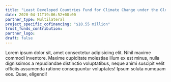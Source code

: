 ```yaml
---
title: "Least Developed Countries Fund for Climate Change under the Global Environment Facility"
date: 2020-04-11T19:06:52+08:00
partner_type: Multilateral
project_specific_cofinancing: "$10.55 million"
trust_funds_contribution:
partner_logo:
draft: false
---
```


Lorem ipsum dolor sit, amet consectetur adipisicing elit. Nihil maxime commodi inventore. Maxime cupiditate molestiae illum ex est minus, nulla dignissimos a repudiandae distinctio voluptatibus, neque animi suscipit velit officiis assumenda ratione consequuntur voluptates! Ipsum soluta numquam eos. Quae, eligendi!

